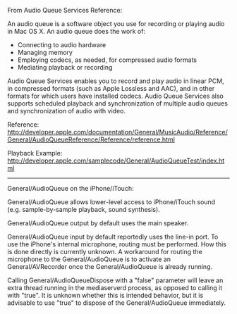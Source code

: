 


From Audio Queue Services Reference:

An audio queue is a software object you use for recording or playing audio in Mac OS X. An audio queue does the work of:

* Connecting to audio hardware
* Managing memory
* Employing codecs, as needed, for compressed audio formats
* Mediating playback or recording

Audio Queue Services enables you to record and play audio in linear PCM, in compressed formats (such as Apple Lossless and AAC), and in other formats for which users have installed codecs. Audio Queue Services also supports scheduled playback and synchronization of multiple audio queues and synchronization of audio with video.

Reference: http://developer.apple.com/documentation/General/MusicAudio/Reference/General/AudioQueueReference/Reference/reference.html

Playback Example: http://developer.apple.com/samplecode/General/AudioQueueTest/index.html

---- 
General/AudioQueue on the iPhone/iTouch:

General/AudioQueue allows lower-level access to iPhone/iTouch sound (e.g. sample-by-sample playback, sound synthesis).  

General/AudioQueue output by default uses the main speaker.  

General/AudioQueue input by default reportedly uses the line-in port.  To use the iPhone's internal microphone, routing must be performed.  How this is done directly is currently unknown.  A workaround for routing the microphone to the General/AudioQueue is to activate an General/AVRecorder once the General/AudioQueue is already running.

Calling General/AudioQueueDispose with a "false" parameter will leave an extra thread running in the mediaserverd  process, as opposed to calling it with "true".  It is unknown whether this is intended behavior, but it is advisable to use "true" to dispose of the General/AudioQueue immediately.